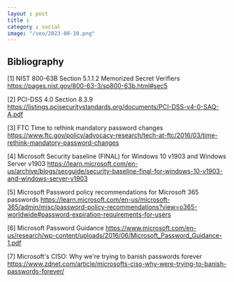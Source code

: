 ```yaml
---
layout : post
title : 
category : social
image: "/seo/2023-08-10.png"
---
```



## Bibliography

[1] NIST 800-63B Section 5.1.1.2 Memorized Secret Verifiers
https://pages.nist.gov/800-63-3/sp800-63b.html#sec5 

[2] PCI-DSS 4.0 Section 8.3.9
https://listings.pcisecuritystandards.org/documents/PCI-DSS-v4-0-SAQ-A.pdf 

[3] FTC Time to rethink mandatory password changes
https://www.ftc.gov/policy/advocacy-research/tech-at-ftc/2016/03/time-rethink-mandatory-password-changes 

[4] Microsoft Security baseline (FINAL) for Windows 10 v1903 and Windows Server v1903
https://learn.microsoft.com/en-us/archive/blogs/secguide/security-baseline-final-for-windows-10-v1903-and-windows-server-v1903 

[5] Microsoft Password policy recommendations for Microsoft 365 passwords
https://learn.microsoft.com/en-us/microsoft-365/admin/misc/password-policy-recommendations?view=o365-worldwide#password-expiration-requirements-for-users

[6] Microsoft Password Guidance
https://www.microsoft.com/en-us/research/wp-content/uploads/2016/06/Microsoft_Password_Guidance-1.pdf

[7] Microsoft's CISO: Why we're trying to banish passwords forever
https://www.zdnet.com/article/microsofts-ciso-why-were-trying-to-banish-passwords-forever/